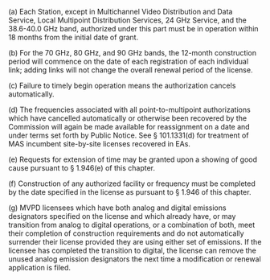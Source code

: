 (a) Each Station, except in Multichannel Video Distribution and Data Service, Local Multipoint Distribution Services, 24 GHz Service, and the 38.6-40.0 GHz band, authorized under this part must be in operation within 18 months from the initial date of grant.

(b) For the 70 GHz, 80 GHz, and 90 GHz bands, the 12-month construction period will commence on the date of each registration of each individual link; adding links will not change the overall renewal period of the license.

(c) Failure to timely begin operation means the authorization cancels automatically.

(d) The frequencies associated with all point-to-multipoint authorizations which have cancelled automatically or otherwise been recovered by the Commission will again be made available for reassignment on a date and under terms set forth by Public Notice. See § 101.1331(d) for treatment of MAS incumbent site-by-site licenses recovered in EAs.

(e) Requests for extension of time may be granted upon a showing of good cause pursuant to § 1.946(e) of this chapter.

(f) Construction of any authorized facility or frequency must be completed by the date specified in the license as pursuant to § 1.946 of this chapter.

(g) MVPD licensees which have both analog and digital emissions designators specified on the license and which already have, or may transition from analog to digital operations, or a combination of both, meet their completion of construction requirements and do not automatically surrender their license provided they are using either set of emissions. If the licensee has completed the transition to digital, the license can remove the unused analog emission designators the next time a modification or renewal application is filed.

